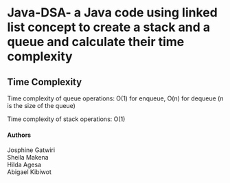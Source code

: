 # Java-DSA- a Java code using linked list concept to create a stack and a queue and calculate their time complexity 

## Time Complexity

 Time complexity of queue operations: O(1) for enqueue, O(n) for dequeue (n is the size of the queue)

Time complexity of stack operations: O(1)

#### Authors 
Josphine Gatwiri<br/>
Sheila Makena  
Hilda Agesa  
Abigael Kibiwot 
